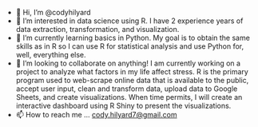 - 👋 Hi, I’m @codyhilyard
- 👀 I’m interested in data science using R. I have 2 experience years of data extraction, transformation, and visualization. 
- 🌱 I’m currently learning basics in Python. My goal is to obtain the same skills as in R so I can use R for statistical analysis and use Python for, well, everything else.
- 💞️ I’m looking to collaborate on anything! I am currently working on a project to analyze what factors in my life affect stress. R is the primary program used to web-scrape online data that is available to the public, accept user input, clean and transform data, upload data to Google Sheets, and create visualizations. When time permits, I will create an interactive dashboard using R Shiny to present the visualizations.
- 📫 How to reach me ... cody.hilyard7@gmail.com

<!---
ch-developer714/ch-developer714 is a ✨ special ✨ repository because its `README.md` (this file) appears on your GitHub profile.
You can click the Preview link to take a look at your changes.
--->
